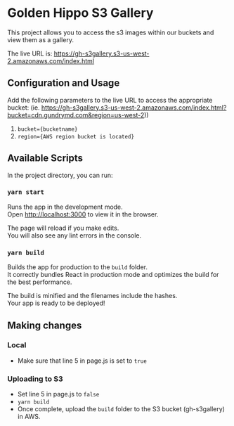 # Golden Hippo S3 Gallery
This project allows you to access the s3 images within our buckets and view them as a gallery.

The live URL is: https://gh-s3gallery.s3-us-west-2.amazonaws.com/index.html

## Configuration and Usage

Add the following parameters to the live URL to access the appropriate bucket:
(ie. https://gh-s3gallery.s3-us-west-2.amazonaws.com/index.html?bucket=cdn.gundrymd.com&region=us-west-2))

1. `bucket={bucketname}`
2. `region={AWS region bucket is located}`

## Available Scripts

In the project directory, you can run:

### `yarn start`

Runs the app in the development mode.<br />
Open [http://localhost:3000](http://localhost:3000) to view it in the browser.

The page will reload if you make edits.<br />
You will also see any lint errors in the console.

### `yarn build`

Builds the app for production to the `build` folder.<br />
It correctly bundles React in production mode and optimizes the build for the best performance.

The build is minified and the filenames include the hashes.<br />
Your app is ready to be deployed!

## Making changes
### Local
- Make sure that line 5 in page.js is set to `true`

### Uploading to S3
- Set line 5 in page.js to `false`
- `yarn build`
- Once complete, upload the `build` folder to the S3 bucket (gh-s3gallery) in AWS.